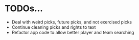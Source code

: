 # TODOs...

- Deal with weird picks, future picks, and not exercised picks
- Continue cleaning picks and rights to text
- Refactor app code to allow better player and team searching